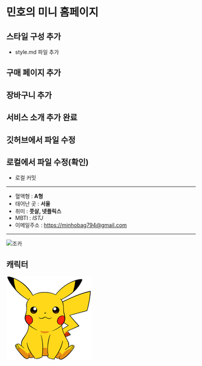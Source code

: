 # 민호의 미니 홈페이지

## 스타일 구성 추가
- style.md 파일 추가

## 구매 페이지 추가

## 장바구니 추가

## 서비스 소개 추가 완료

## 깃허브에서 파일 수정

## 로컬에서 파일 수정(확인)
- 로컬 커밋
---
- 혈액형 : **A형**
- 태어난 곳 : **서울**
- 취미 : **풋살, 넷플릭스**
- MBTI : *ISTJ*
- 이메일주소 : [https://minhobag794@gmail.com](https://minhobag794@gmail.com)
---
![조카](https://i.namu.wiki/i/vCzsKo4rRSQwXNs07_BQGG_UHZsEbFiaqGUjPYNfnHIgjssh1Bg-85TwerqD_DnHBrH193pko3D-62RbV1IzpHVrlerDa3LpXQha5ETKLycw89mfBSLdBiYQ1cAurAPc6Vqp6ofjxRw-52LdBD9cPQ.webp)
## 캐릭터
![](pika.png)
